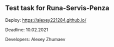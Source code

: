 ## Test task for Runa-Servis-Penza

Deploy: https://alexey221284.github.io/

Deadline: 10.02.2021

Developers: Alexey Zhumaev
